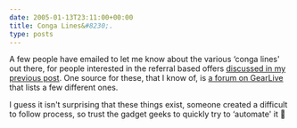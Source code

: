```yaml
---
date: 2005-01-13T23:11:00+00:00
title: Conga Lines&#8230;.
type: posts
---
```

A few people have emailed to let me know about the various &#8216;conga lines' out there, for people interested in the referral based offers [discussed in my previous post](http://blogs.duncanmackenzie.net/duncanma/archive/2005/01/12/985.aspx). One source for these, that I know of, is [a forum on GearLive](http://www.gearlive.com/forums/viewforum.php?f=18&#038;sid=4860d5ca207ebcace9dc8ba2d8cbbb59) that lists a few different ones.

I guess it isn't surprising that these things exist, someone created a difficult to follow process, so trust the gadget geeks to quickly try to &#8216;automate' it 🙂
